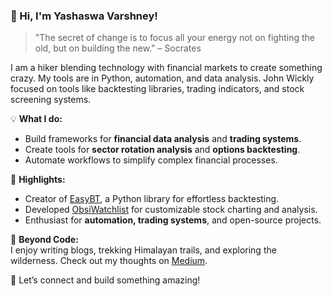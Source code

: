 ### 👋 Hi, I'm Yashaswa Varshney!  

> "The secret of change is to focus all your energy not on fighting the old, but on building the new." – Socrates  

I am a hiker blending technology with financial markets to create something crazy. My tools are in Python, automation, and data analysis. John Wickly focused on tools like backtesting libraries, trading indicators, and stock screening systems.  

💡 **What I do:**  
- Build frameworks for **financial data analysis** and **trading systems**.  
- Create tools for **sector rotation analysis** and **options backtesting**.  
- Automate workflows to simplify complex financial processes.  

🌟 **Highlights:**  
- Creator of [EasyBT](https://github.com/yswa-var/EasyBt), a Python library for effortless backtesting.  
- Developed [ObsiWatchlist](https://github.com/yswa-var/obsiWatchlist) for customizable stock charting and analysis.  
- Enthusiast for **automation, trading systems**, and open-source projects.  

🌱 **Beyond Code:**  
I enjoy writing blogs, trekking Himalayan trails, and exploring the wilderness. Check out my thoughts on [Medium](https://medium.com/@yashaswa).  

🚀 Let’s connect and build something amazing!  
